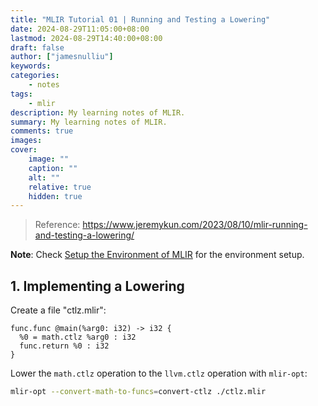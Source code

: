 ```yaml
---
title: "MLIR Tutorial 01 | Running and Testing a Lowering"
date: 2024-08-29T11:05:00+08:00
lastmod: 2024-08-29T14:40:00+08:00
draft: false
author: ["jamesnulliu"]
keywords: 
categories:
    - notes
tags:
    - mlir
description: My learning notes of MLIR.
summary: My learning notes of MLIR.
comments: true
images: 
cover:
    image: ""
    caption: ""
    alt: ""
    relative: true
    hidden: true
---
```


> Reference: https://www.jeremykun.com/2023/08/10/mlir-running-and-testing-a-lowering/

**Note**: Check [Setup the Environment of MLIR](../setup-the-environment-of-mlir/) for the environment setup.

## 1. Implementing a Lowering

Create a file "ctlz.mlir":

```mlir
func.func @main(%arg0: i32) -> i32 {
  %0 = math.ctlz %arg0 : i32
  func.return %0 : i32
}
```

Lower the `math.ctlz` operation to the `llvm.ctlz` operation with `mlir-opt`:

```bash
mlir-opt --convert-math-to-funcs=convert-ctlz ./ctlz.mlir
```
